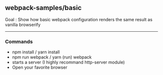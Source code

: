 ## webpack-samples/basic
Goal : Show how basic webpack configuration renders the same result as vanilla browserify
______________________________________

### Commands
- npm install / yarn install
- npm run webpack / yarn (run) webpack
- starts a server (I highly recommand http-server module)
- Open your favorite browser